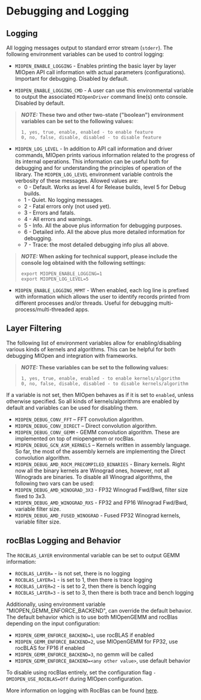 Debugging and Logging
=====================

## Logging

All logging messages output to standard error stream (`stderr`). The following environment variables can be used to control logging:

* `MIOPEN_ENABLE_LOGGING` - Enables printing the basic layer by layer MIOpen API call information with actual parameters (configurations). Important for debugging. Disabled by default.

* `MIOPEN_ENABLE_LOGGING_CMD` - A user can use this environmental variable to output the associated `MIOpenDriver` command line(s) onto console. Disabled by default.

> **_NOTE:_ These two and other two-state ("boolean") environment variables can be set to the following values:**
> ```
> 1, yes, true, enable, enabled - to enable feature
> 0, no, false, disable, disabled - to disable feature
> ```

* `MIOPEN_LOG_LEVEL` - In addition to API call information and driver commands, MIOpen prints various information related to the progress of its internal operations. This information can be useful both for debugging and for understanding the principles of operation of the library. The `MIOPEN_LOG_LEVEL` environment variable controls the verbosity of these messages. Allowed values are:
  * 0 - Default. Works as level 4 for Release builds, level 5 for Debug builds.
  * 1 - Quiet. No logging messages.
  * 2 - Fatal errors only (not used yet).
  * 3 - Errors and fatals.
  * 4 - All errors and warnings.
  * 5 - Info. All the above plus information for debugging purposes.
  * 6 - Detailed info. All the above plus more detailed information for debugging.
  * 7 - Trace: the most detailed debugging info plus all above.

> **_NOTE:_ When asking for technical support, please include the console log obtained with the following settings:**
> ```
> export MIOPEN_ENABLE_LOGGING=1
> export MIOPEN_LOG_LEVEL=5
> ```

* `MIOPEN_ENABLE_LOGGING_MPMT` - When enabled, each log line is prefixed with information which allows the user to identify records printed from different processes and/or threads. Useful for debugging multi-process/multi-threaded apps.

## Layer Filtering

The following list of environment variables allow for enabling/disabling various kinds of kernels and algorithms. This can be helpful for both debugging MIOpen and integration with frameworks.

> **_NOTE:_ These variables can be set to the following values:**
> ```
> 1, yes, true, enable, enabled - to enable kernels/algorithm
> 0, no, false, disable, disabled - to disable kernels/algorithm
> ```

If a variable is not set, then MIOpen behaves as if it is set to `enabled`, unless otherwise specified. So all kinds of kernels/algorithms are enabled by default and variables can be used for disabling them.

* `MIOPEN_DEBUG_CONV_FFT` – FFT convolution algorithm. 
* `MIOPEN_DEBUG_CONV_DIRECT` – Direct convolution algorithm.
* `MIOPEN_DEBUG_CONV_GEMM` - GEMM convolution algorithm. These are implemented on top of miopengemm or rocBlas.
* `MIOPEN_DEBUG_GCN_ASM_KERNELS` – Kernels written in assembly language. So far, the most of the assembly kernels are implementing the Direct convolution algorithm.
* `MIOPEN_DEBUG_AMD_ROCM_PRECOMPILED_BINARIES` - Binary kernels. Right now all the binary kernels are Winograd ones, however, not all Winograds are binaries. To disable all Winograd algorithms, the following two vars can be used:
* `MIOPEN_DEBUG_AMD_WINOGRAD_3X3` - FP32 Winograd Fwd/Bwd, filter size fixed to 3x3.
* `MIOPEN_DEBUG_AMD_WINOGRAD_RXS` - FP32 and FP16 Winograd Fwd/Bwd, variable filter size.
* `MIOPEN_DEBUG_AMD_FUSED_WINOGRAD` - Fused FP32 Winograd kernels, variable filter size.

## rocBlas Logging and Behavior
The `ROCBLAS_LAYER` environmental variable can be set to output GEMM information:
* `ROCBLAS_LAYER=`  - is not set, there is no logging
* `ROCBLAS_LAYER=1` - is set to 1, then there is trace logging
* `ROCBLAS_LAYER=2` - is set to 2, then there is bench logging
* `ROCBLAS_LAYER=3` - is set to 3, then there is both trace and bench logging

Additionally, using environment variable "MIOPEN_GEMM_ENFORCE_BACKEND", can override the default behavior. The default behavior which is to use
both MIOpenGEMM and rocBlas depending on the input configuration:

* `MIOPEN_GEMM_ENFORCE_BACKEND=1`, use rocBLAS if enabled
* `MIOPEN_GEMM_ENFORCE_BACKEND=2`, use MIOpenGEMM for FP32, use rocBLAS for FP16 if enabled
* `MIOPEN_GEMM_ENFORCE_BACKEND=3`, no gemm will be called
* `MIOPEN_GEMM_ENFORCE_BACKEND=<any other value>`, use default behavior

To disable using rocBlas entirely, set the configuration flag `-DMIOPEN_USE_ROCBLAS=Off` during MIOpen configuration.

More information on logging with RocBlas can be found [here](https://github.com/ROCmSoftwarePlatform/rocBLAS/wiki/5.Logging).
